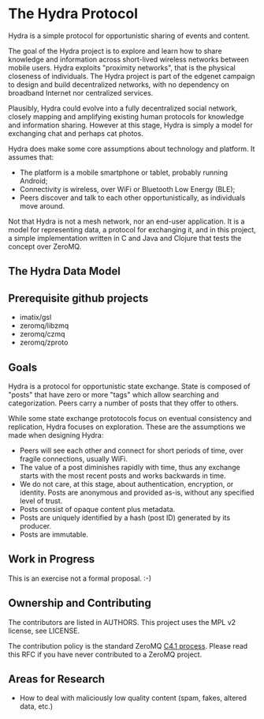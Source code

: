 # The Hydra Protocol

Hydra is a simple protocol for opportunistic sharing of events and content.

The goal of the Hydra project is to explore and learn how to share knowledge and information across short-lived wireless networks between mobile users. Hydra exploits "proximity networks", that is the physical closeness of individuals. The Hydra project is part of the edgenet campaign to design and build decentralized networks, with no dependency on broadband Internet nor centralized services.

Plausibly, Hydra could evolve into a fully decentralized social network, closely mapping and amplifying existing human protocols for knowledge and information sharing. However at this stage, Hydra is simply a model for exchanging chat and perhaps cat photos.

Hydra does make some core assumptions about technology and platform. It assumes that:

* The platform is a mobile smartphone or tablet, probably running Android;
* Connectivity is wireless, over WiFi or Bluetooth Low Energy (BLE);
* Peers discover and talk to each other opportunistically, as individuals move around.

Not that Hydra is not a mesh network, nor an end-user application. It is a model for representing data, a protocol for exchanging it, and in this project, a simple implementation written in C and Java and Clojure that tests the concept over ZeroMQ.

## The Hydra Data Model










## Prerequisite github projects

- imatix/gsl
- zeromq/libzmq
- zeromq/czmq
- zeromq/zproto

## Goals

Hydra is a protocol for opportunistic state exchange. State is composed of "posts" that have zero or more "tags" which allow searching and categorization. Peers carry a number of posts that they offer to others.

While some state exchange prototocols focus on eventual consistency and replication, Hydra focuses on exploration. These are the assumptions we made when designing Hydra:

* Peers will see each other and connect for short periods of time, over fragile connections, usually WiFi.
* The value of a post diminishes rapidly with time, thus any exchange starts with the most recent posts and works backwards in time.
* We do not care, at this stage, about authentication, encryption, or identity. Posts are anonymous and provided as-is, without any specified level of trust.
* Posts consist of opaque content plus metadata.
* Posts are uniquely identified by a hash (post ID) generated by its producer.
* Posts are immutable.

## Work in Progress

This is an exercise not a formal proposal. :-)

## Ownership and Contributing

The contributors are listed in AUTHORS. This project uses the MPL v2 license, see LICENSE.

The contribution policy is the standard ZeroMQ [C4.1 process](http://rfc.zeromq.org/spec:22). Please read this RFC if you have never contributed to a ZeroMQ project.

## Areas for Research

* How to deal with maliciously low quality content (spam, fakes, altered data, etc.)
